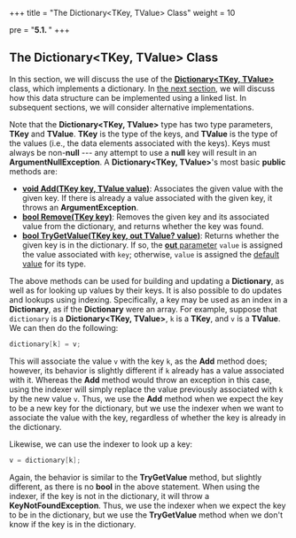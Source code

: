+++
title = "The Dictionary<TKey, TValue> Class"
weight = 10

pre = "<b>5.1. </b>"
+++

## The **Dictionary\<TKey, TValue\>** Class

In this section, we will discuss the use of the [**Dictionary\<TKey, TValue\>**](https://learn.microsoft.com/en-us/dotnet/api/system.collections.generic.dictionary-2?view=net-6.0) 
class, which implements a dictionary. In [the next
section](/dictionaries/linked-list-impl), we
will discuss how this data structure can be implemented using a linked
list. In subsequent sections, we will consider alternative
implementations.

Note that the **Dictionary\<TKey, TValue\>** type has two type parameters,
**TKey** and **TValue**. **TKey** is the type of the keys, and
**TValue** is the type of the values (i.e., the data elements associated
with the keys). Keys must always be non-**null** --- any attempt to use a
**null** key will result in an **ArgumentNullException**. A
**Dictionary\<TKey, TValue\>**'s most basic **public** methods are:

  - [**void Add(TKey key, TValue
    value)**](https://learn.microsoft.com/en-us/dotnet/api/system.collections.generic.dictionary-2.add?view=net-6.0#system-collections-generic-dictionary-2-add(-0-1)):
    Associates the given value with the given key. If there is already a
    value associated with the given key, it throws an
    **ArgumentException**.
  - [**bool Remove(TKey
    key)**](https://learn.microsoft.com/en-us/dotnet/api/system.collections.generic.dictionary-2.remove?view=net-6.0#system-collections-generic-dictionary-2-remove(-0-1@)):
    Removes the given key and its associated value from the dictionary,
    and returns whether the key was found.
  - [**bool TryGetValue(TKey key, out TValue?
    value)**](https://learn.microsoft.com/en-us/dotnet/api/system.collections.generic.dictionary-2.trygetvalue?view=net-6.0#system-collections-generic-dictionary-2-trygetvalue(-0-1@)):
    Returns whether the given key is in the dictionary. If so, the
    [**out**
    parameter](/appendix/syntax/out-ref)
    `value` is assigned the value associated with `key`; otherwise,
    `value` is assigned the [default
    value](/stacks-queues/stack-impl/#default-value) for its
    type.

The above methods can be used for building and updating a
**Dictionary**, as well as for looking up values by their keys. It is
also possible to do updates and lookups using indexing. Specifically, a
key may be used as an index in a **Dictionary**, as if the
**Dictionary** were an array. For example, suppose that `dictionary` is
a **Dictionary\<TKey, TValue\>**, `k` is a **TKey**, and `v` is a
**TValue**. We can then do the following:
```C#
dictionary[k] = v;
```
This will associate the value `v` with the key `k`, as the **Add**
method does; however, its behavior is slightly different if `k` already
has a value associated with it. Whereas the **Add** method would throw
an exception in this case, using the indexer will simply replace the
value previously associated with `k` by the new value `v`. Thus, we use
the **Add** method when we expect the key to be a new key for the
dictionary, but we use the indexer when we want to associate the value
with the key, regardless of whether the key is already in the
dictionary.

Likewise, we can use the indexer to look up a key:
```C#
v = dictionary[k];
```
Again, the behavior is similar to the **TryGetValue** method, but
slightly different, as there is no **bool** in the above statement. When
using the indexer, if the key is not in the dictionary, it will throw a
**KeyNotFoundException**. Thus, we use the indexer when we expect the
key to be in the dictionary, but we use the **TryGetValue** method when
we don't know if the key is in the dictionary.
